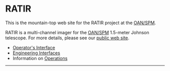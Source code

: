 <!----------------------------------------------------------------------

This file is part of the UNAM telescope control system.

------------------------------------------------------------------------

Copyright © 2011, 2012, 2017, 2019 Alan M. Watson <alan@astro.unam.mx>

Permission to use, copy, modify, and distribute this software for any
purpose with or without fee is hereby granted, provided that the above
copyright notice and this permission notice appear in all copies.

THE SOFTWARE IS PROVIDED "AS IS" AND THE AUTHOR DISCLAIMS ALL
WARRANTIES WITH REGARD TO THIS SOFTWARE INCLUDING ALL IMPLIED
WARRANTIES OF MERCHANTABILITY AND FITNESS. IN NO EVENT SHALL THE
AUTHOR BE LIABLE FOR ANY SPECIAL, DIRECT, INDIRECT, OR CONSEQUENTIAL
DAMAGES OR ANY DAMAGES WHATSOEVER RESULTING FROM LOSS OF USE, DATA OR
PROFITS, WHETHER IN AN ACTION OF CONTRACT, NEGLIGENCE OR OTHER
TORTIOUS ACTION, ARISING OUT OF OR IN CONNECTION WITH THE USE OR
PERFORMANCE OF THIS SOFTWARE.

----------------------------------------------------------------------->

# RATIR

This is the mountain-top web site for the RATIR project at the
[OAN/SPM](http://www.astrossp.unam.mx). 

RATIR is a multi-channel imager for the [OAN/SPM](http://www.astrossp.unam.mx/indexspm.html) 1.5-meter Johnson telescope. For more details, please see our [public web site](http://ratir.astroscu.unam.mx/).

* [Operator's Interface](/tcs/operator.html)
* [Engineering Interfaces](engineering.html)
* Information on [Operations](http://ratir.astroscu.unam.mx/public/wiki/Operations)

<hr/>
